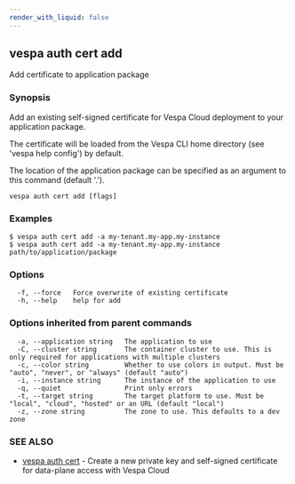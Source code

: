 ```yaml
---
render_with_liquid: false
---
```


## vespa auth cert add

Add certificate to application package

### Synopsis

Add an existing self-signed certificate for Vespa Cloud deployment to your application package.

The certificate will be loaded from the Vespa CLI home directory (see 'vespa
help config') by default.

The location of the application package can be specified as an argument to this
command (default '.').

```
vespa auth cert add [flags]
```

### Examples

```
$ vespa auth cert add -a my-tenant.my-app.my-instance
$ vespa auth cert add -a my-tenant.my-app.my-instance path/to/application/package
```

### Options

```
  -f, --force   Force overwrite of existing certificate
  -h, --help    help for add
```

### Options inherited from parent commands

```
  -a, --application string   The application to use
  -C, --cluster string       The container cluster to use. This is only required for applications with multiple clusters
  -c, --color string         Whether to use colors in output. Must be "auto", "never", or "always" (default "auto")
  -i, --instance string      The instance of the application to use
  -q, --quiet                Print only errors
  -t, --target string        The target platform to use. Must be "local", "cloud", "hosted" or an URL (default "local")
  -z, --zone string          The zone to use. This defaults to a dev zone
```

### SEE ALSO

* [vespa auth cert](vespa_auth_cert.html)	 - Create a new private key and self-signed certificate for data-plane access with Vespa Cloud

